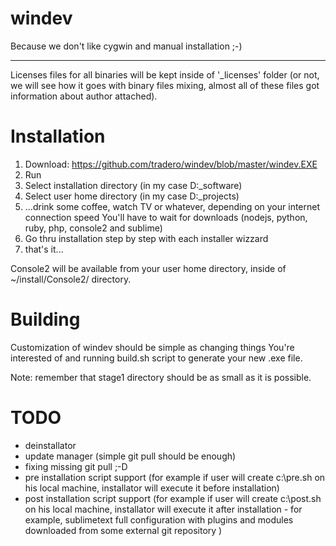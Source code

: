 windev
======

Because we don't like cygwin and manual installation ;-)

----

Licenses files for all binaries will be kept inside of '_licenses' folder (or not, we will see how it goes with binary files mixing, almost all of these files got information about author attached).

Installation
=====

1. Download: https://github.com/tradero/windev/blob/master/windev.EXE
2. Run
3. Select installation directory (in my case D:\_software)
4. Select user home directory (in my case D:\_projects)
5. ...drink some coffee, watch TV or whatever, depending on your internet connection speed You'll have to wait for downloads (nodejs, python, ruby, php, console2 and sublime)
6. Go thru installation step by step with each installer wizzard
7. that's it...

Console2 will be available from your user home directory, inside of ~/install/Console2/ directory.

Building
=====

Customization of windev should be simple as changing things You're interested of and running build.sh script to generate your new .exe file.

Note: remember that stage1 directory should be as small as it is possible.

TODO
=====

- deinstallator
- update manager (simple git pull should be enough)
- fixing missing git pull ;-D
- pre installation script support (for example if user will create c:\pre.sh on his local machine, installator will execute it before installation)
- post installation script support (for example if user will create c:\post.sh on his local machine, installator will execute it after installation - for example, sublimetext full configuration with plugins and modules downloaded from some external git repository )
